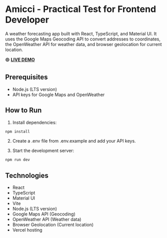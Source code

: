 # Amicci - Practical Test for Frontend Developer

A weather forecasting app built with React, TypeScript, and Material UI. It uses the Google Maps Geocoding API to convert addresses to coordinates, the OpenWeather API for weather data, and browser geolocation for current location.

🟢 **[LIVE DEMO](https://teste-frontend-amicci.vercel.app/)**

## Prerequisites

- Node.js (LTS version)
- API keys for Google Maps and OpenWeather

## How to Run

1. Install dependencies:

```bash
npm install
```

2. Create a .env file from .env.example and add your API keys.

3. Start the development server:

```bash
npm run dev
```

## Technologies

- React
- TypeScript
- Material UI
- Vite
- Node.js (LTS version)
- Google Maps API (Geocoding)
- OpenWeather API (Weather data)
- Browser Geolocation (Current location)
- Vercel hosting
